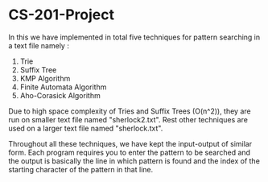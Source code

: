 # CS-201-Project

In this we have implemented in total five techniques for pattern searching in a text file namely :
1. Trie
2. Suffix Tree
3. KMP Algorithm
4. Finite Automata Algorithm
5. Aho-Corasick Algorithm

Due to high space complexity of Tries and Suffix Trees (O(n^2)), they are run on smaller text file named "sherlock2.txt".
Rest other techniques are used on a larger text file named "sherlock.txt".

Throughout all these techniques, we have kept the input-output of similar form. Each program requires you to enter the pattern to be searched and the output is basically the line in which pattern is found and the index of the starting character of the pattern in that line.
